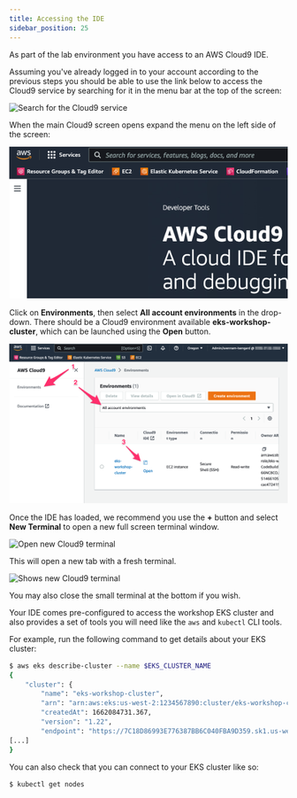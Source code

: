 ```yaml
---
title: Accessing the IDE
sidebar_position: 25
---
```


As part of the lab environment you have access to an AWS Cloud9 IDE.

Assuming you've already logged in to your account according to the previous steps you should be able to use the link below to access the Cloud9 service by searching for it in the menu bar at the top of the screen:

![Search for the Cloud9 service](./assets/search.png)

When the main Cloud9 screen opens expand the menu on the left side of the screen:

![Access Cloud9 service menu](./assets/menu.png)

Click on **Environments**, then select **All account environments** in the drop-down. There should be a Cloud9 environment available **eks-workshop-cluster**, which can be launched using the **Open** button.

![Open the Cloud9 IDE](./assets/environment.png)

Once the IDE has loaded, we recommend you use the **+** button and select **New Terminal** to open a new full screen terminal window.

![Open new Cloud9 terminal](./assets/terminal-open.png)

This will open a new tab with a fresh terminal.

![Shows new Cloud9 terminal](./assets/terminal.png)

You may also close the small terminal at the bottom if you wish.

Your IDE comes pre-configured to access the workshop EKS cluster and also provides a set of tools you will need like the `aws` and `kubectl` CLI tools.

For example, run the following command to get details about your EKS cluster:

```bash
$ aws eks describe-cluster --name $EKS_CLUSTER_NAME
{
    "cluster": {
        "name": "eks-workshop-cluster",
        "arn": "arn:aws:eks:us-west-2:1234567890:cluster/eks-workshop-cluster",
        "createdAt": 1662084731.367,
        "version": "1.22",
        "endpoint": "https://7C18D86993E776387BB6C040FBA9D359.sk1.us-west-2.eks.amazonaws.com",
[...]
}
```

You can also check that you can connect to your EKS cluster like so:

```bash
$ kubectl get nodes
```
